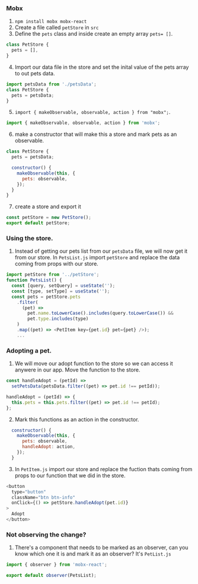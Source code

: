 ### Mobx

1. `npm install mobx mobx-react`
2. Create a file called `petStore` in `src`
3. Define the `pets` class and inside create an empty array `pets= []`.

```javascript
class PetStore {
  pets = [],
}
```

4. Import our data file in the store and set the inital value of the pets array to out pets data.

```javascript
import petsData from './petsData';
class PetStore {
  pets = petsData;
}
```

5. `import { makeObservable, observable, action } from "mobx";`.

```javascript
import { makeObservable, observable, action } from 'mobx';
```

6. make a constructor that will make this a store and mark pets as an observable.

```javascript
class PetStore {
  pets = petsData;

  constructor() {
    makeObservable(this, {
      pets: observable,
    });
  }
}
```

7. create a store and export it

```javascript
const petStore = new PetStore();
export default petStore;
```

### Using the store.

1. Instead of getting our pets list from our `petsData` file, we will now get it from our store. In `PetsList.js` import `petStore` and replace the data coming from props with our store.

```javascript
import petStore from '../petStore';
function PetsList() {
  const [query, setQuery] = useState('');
  const [type, setType] = useState('');
  const pets = petStore.pets
    .filter(
      (pet) =>
        pet.name.toLowerCase().includes(query.toLowerCase()) &&
        pet.type.includes(type)
    )
    .map((pet) => <PetItem key={pet.id} pet={pet} />);
    ...
```

### Adopting a pet.

1. We will move our adopt function to the store so we can access it anywere in our app. Move the function to the store.

```javascript
const handleAdopt = (petId) =>
  setPetsData(petsData.filter((pet) => pet.id !== petId));
```

```javascript
handleAdopt = (petId) => {
  this.pets = this.pets.filter((pet) => pet.id !== petId);
};
```

2. Mark this functions as an action in the constructor.

```javascript
  constructor() {
    makeObservable(this, {
      pets: observable,
      handleAdopt: action,
    });
  }
```

3. In `PetItem.js` import our store and replace the fuction thats coming from props to our function that we did in the store.

```javascript
<button
  type="button"
  className="btn btn-info"
  onClick={() => petStore.handleAdopt(pet.id)}
>
  Adopt
</button>
```

### Not observing the change?

1. There's a component that needs to be marked as an observer, can you know which one it is and mark it as an observer?
   It's `PetList.js`

```javascript
import { observer } from 'mobx-react';
```

```javascript
export default observer(PetsList);
```
